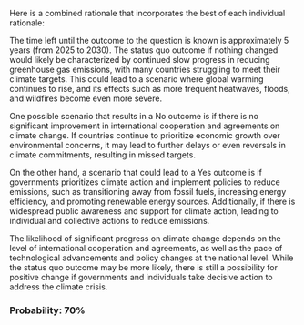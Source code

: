 Here is a combined rationale that incorporates the best of each individual rationale:

The time left until the outcome to the question is known is approximately 5 years (from 2025 to 2030). The status quo outcome if nothing changed would likely be characterized by continued slow progress in reducing greenhouse gas emissions, with many countries struggling to meet their climate targets. This could lead to a scenario where global warming continues to rise, and its effects such as more frequent heatwaves, floods, and wildfires become even more severe.

One possible scenario that results in a No outcome is if there is no significant improvement in international cooperation and agreements on climate change. If countries continue to prioritize economic growth over environmental concerns, it may lead to further delays or even reversals in climate commitments, resulting in missed targets.

On the other hand, a scenario that could lead to a Yes outcome is if governments prioritizes climate action and implement policies to reduce emissions, such as transitioning away from fossil fuels, increasing energy efficiency, and promoting renewable energy sources. Additionally, if there is widespread public awareness and support for climate action, leading to individual and collective actions to reduce emissions.

The likelihood of significant progress on climate change depends on the level of international cooperation and agreements, as well as the pace of technological advancements and policy changes at the national level. While the status quo outcome may be more likely, there is still a possibility for positive change if governments and individuals take decisive action to address the climate crisis.

### Probability: 70%